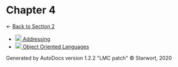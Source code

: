 <style>img{height:18px;margin-bottom:-3px}</style>
# Chapter 4

← [Back to Section 2](..)

- [![MD file](https://img.icons8.com/windows/512/4a90e2/regular-document.png) Addressing](addressing.html)
- [![MD file](https://img.icons8.com/windows/512/4a90e2/regular-document.png) Object Oriented Languages](object_oriented_languages.html)

Generated by AutoDocs version 1.2.2 "LMC patch" © Starwort, 2020
